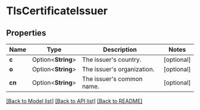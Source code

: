 # TlsCertificateIssuer

## Properties

Name | Type | Description | Notes
------------ | ------------- | ------------- | -------------
**c** | Option<**String**> | The issuer's country. | [optional]
**o** | Option<**String**> | The issuer's organization. | [optional]
**cn** | Option<**String**> | The issuer's common name. | [optional]

[[Back to Model list]](../README.md#documentation-for-models) [[Back to API list]](../README.md#documentation-for-api-endpoints) [[Back to README]](../README.md)



